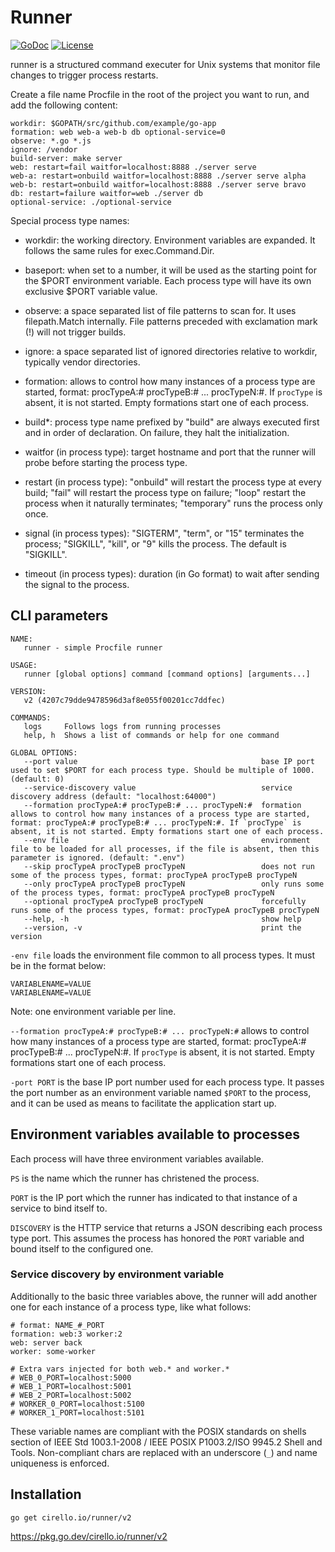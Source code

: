 # Runner

[![GoDoc](https://pkg.go.dev/badge/cirello.io/runner/v2)](https://pkg.go.dev/cirello.io/runner/v2)
[![License](https://img.shields.io/badge/license-apache%202.0-blue.svg)](https://choosealicense.com/licenses/apache-2.0/)

runner is a structured command executer for Unix systems that monitor file
changes to trigger process restarts.

Create a file name Procfile in the root of the project you want to run, and add
the following content:

	workdir: $GOPATH/src/github.com/example/go-app
	formation: web web-a web-b db optional-service=0
	observe: *.go *.js
	ignore: /vendor
	build-server: make server
	web: restart=fail waitfor=localhost:8888 ./server serve
	web-a: restart=onbuild waitfor=localhost:8888 ./server serve alpha
	web-b: restart=onbuild waitfor=localhost:8888 ./server serve bravo
	db: restart=failure waitfor=web ./server db
	optional-service: ./optional-service

Special process type names:

- workdir: the working directory. Environment variables are expanded. It follows
the same rules for exec.Command.Dir.

- baseport: when set to a number, it will be used as the starting point for
the $PORT environment variable. Each process type will have its own exclusive
$PORT variable value.

- observe: a space separated list of file patterns to scan for. It uses
filepath.Match internally. File patterns preceded with exclamation mark (!) will
not trigger builds.

- ignore: a space separated list of ignored directories relative to workdir,
typically vendor directories.

- formation: allows to control how many instances of a process type are
started, format: procTypeA:# procTypeB:# ... procTypeN:#. If `procType` is
absent, it is not started. Empty formations start one of each process.

- build*: process type name prefixed by "build" are always executed first and in
order of declaration. On failure, they halt the initialization.

- waitfor (in process type): target hostname and port that the runner will probe
before starting the process type.

- restart (in process type): "onbuild" will restart the process type at every
build; "fail" will restart the process type on failure; "loop" restart the
process when it naturally terminates; "temporary" runs the process only once.

- signal (in process types): "SIGTERM", "term", or "15" terminates the process;
"SIGKILL", "kill", or "9" kills the process. The default is "SIGKILL".

- timeout (in process types): duration (in Go format) to wait after
sending the signal to the process.

## CLI parameters

```Shell
NAME:
   runner - simple Procfile runner

USAGE:
   runner [global options] command [command options] [arguments...]

VERSION:
   v2 (4207c79dde9478596d3af8e055f00201cc7ddfec)

COMMANDS:
   logs     Follows logs from running processes
   help, h  Shows a list of commands or help for one command

GLOBAL OPTIONS:
   --port value                                         base IP port used to set $PORT for each process type. Should be multiple of 1000. (default: 0)
   --service-discovery value                            service discovery address (default: "localhost:64000")
   --formation procTypeA:# procTypeB:# ... procTypeN:#  formation allows to control how many instances of a process type are started, format: procTypeA:# procTypeB:# ... procTypeN:#. If `procType` is absent, it is not started. Empty formations start one of each process.
   --env file                                           environment file to be loaded for all processes, if the file is absent, then this parameter is ignored. (default: ".env")
   --skip procTypeA procTypeB procTypeN                 does not run some of the process types, format: procTypeA procTypeB procTypeN
   --only procTypeA procTypeB procTypeN                 only runs some of the process types, format: procTypeA procTypeB procTypeN
   --optional procTypeA procTypeB procTypeN             forcefully runs some of the process types, format: procTypeA procTypeB procTypeN
   --help, -h                                           show help
   --version, -v                                        print the version
```

`-env file` loads the environment file common to all process types. It must be
in the format below:
```
VARIABLENAME=VALUE
VARIABLENAME=VALUE
```
Note: one environment variable per line.

`--formation procTypeA:# procTypeB:# ... procTypeN:#` allows to control
how many instances of a process type are started, format: procTypeA:#
procTypeB:# ... procTypeN:#. If `procType` is absent, it is not started. Empty
formations start one of each process.

`-port PORT` is the base IP port number used for each process type. It passes
the port number as an environment variable named `$PORT` to the process, and
it can be used as means to facilitate the application start up.

## Environment variables available to processes

Each process will have three environment variables available.

`PS` is the name which the runner has christened the process.

`PORT` is the IP port which the runner has indicated to that instance of a
service to bind itself to.

`DISCOVERY` is the HTTP service that returns a JSON describing each process
type port. This assumes the process has honored the `PORT` variable and bound
itself to the configured one.

### Service discovery by environment variable

Additionally to the basic three variables above, the runner will add another one
for each instance of a process type, like what follows:

```
# format: NAME_#_PORT
formation: web:3 worker:2
web: server back
worker: some-worker

# Extra vars injected for both web.* and worker.*
# WEB_0_PORT=localhost:5000
# WEB_1_PORT=localhost:5001
# WEB_2_PORT=localhost:5002
# WORKER_0_PORT=localhost:5100
# WORKER_1_PORT=localhost:5101
```

These variable names are compliant with the POSIX standards on shells section of
IEEE Std 1003.1-2008 / IEEE POSIX P1003.2/ISO 9945.2 Shell and Tools.
Non-compliant chars are replaced with an underscore (`_`) and name uniqueness is
enforced.

## Installation
`go get cirello.io/runner/v2`

https://pkg.go.dev/cirello.io/runner/v2
